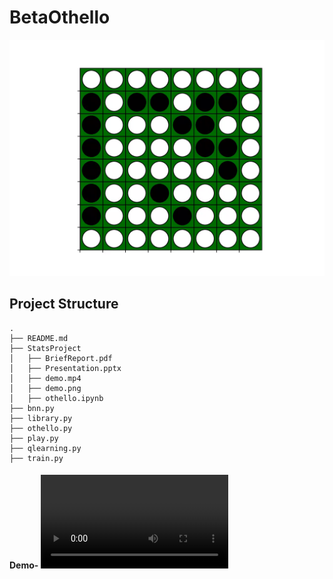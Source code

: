 # BetaOthello

![](/StatsProject/demo.png)

## Project Structure

```
.
├── README.md
├── StatsProject                                                
│   ├── BriefReport.pdf
│   ├── Presentation.pptx
│   ├── demo.mp4
│   ├── demo.png
│   ├── othello.ipynb
├── bnn.py 
├── library.py 
├── othello.py 
├── play.py
├── qlearning.py
├── train.py 

```

#### Demo- ![](/StatsProject/demo.mp4)
